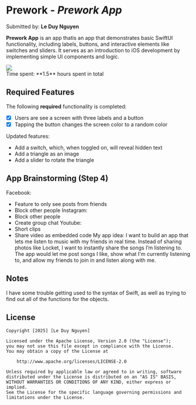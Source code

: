 # Prework - *Prework App*

Submitted by: **Le Duy Nguyen**

**Prework App** is an app thatis an app that demonstrates basic SwiftUI functionality,
including labels, buttons, and interactive elements like switches and sliders. 
It serves as an introduction to iOS development by implementing simple UI components and logic.
<div>
    <a href="https://www.loom.com/share/66e4cf26bbd2423baac1484c31e92238">
    </a>
    <a href="https://www.loom.com/share/66e4cf26bbd2423baac1484c31e92238">
      <img style="max-width:300px;" src="https://cdn.loom.com/sessions/thumbnails/66e4cf26bbd2423baac1484c31e92238-70c2afb9a5320b80-full-play.gif">
    </a>
  </div>
Time spent: **1.5** hours spent in total

## Required Features

The following **required** functionality is completed:

- [x] Users are see a screen with three labels and a button
- [x] Tapping the button changes the screen color to a random color
 
Updated features:
- Add a switch, which, when toggled on, will reveal hidden text
- Add a triangle as an image
- Add a slider to rotate the triangle
## App Brainstorming (Step 4)
Facebook:
- Feature to only see posts from friends
- Block other people
Instagram:
- Block other people
- Create group chat
Youtube:
- Short clips
- Share video as embedded code
My app idea:
I want to build an app that lets me listen to music with my friends in real time.
Instead of sharing photos like Locket, I want to instantly share the songs I’m listening to.
The app would let me post songs I like, show what I'm currently listening to, and allow my friends to join in and listen along with me.

## Notes
I have some trouble getting used to the syntax of Swift, as well as trying to find out all of the functions for the objects.

## License

    Copyright [2025] [Le Duy Nguyen]

    Licensed under the Apache License, Version 2.0 (the "License");
    you may not use this file except in compliance with the License.
    You may obtain a copy of the License at

        http://www.apache.org/licenses/LICENSE-2.0

    Unless required by applicable law or agreed to in writing, software
    distributed under the License is distributed on an "AS IS" BASIS,
    WITHOUT WARRANTIES OR CONDITIONS OF ANY KIND, either express or implied.
    See the License for the specific language governing permissions and
    limitations under the License.
